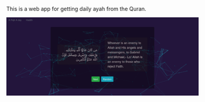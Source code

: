 This is a web app for getting daily ayah from the Quran.


![Demo picture](/src/assets/an_ayah.png)
